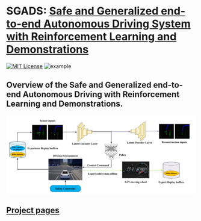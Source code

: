 
SGADS: [Safe and Generalized end-to-end Autonomous Driving System with Reinforcement Learning and Demonstrations](https://arxiv.org/abs/2401.11792)
======

[![MIT License](https://img.shields.io/badge/license-MIT-blue.svg)](LICENSE.md) ![example](https://img.shields.io/badge/Logitech-G29-yellow.svg)
 
##  Overview of the Safe and Generalized end-to-end Autonomous Driving with Reinforcement Learning and Demonstrations. 
![images](framework.png)

## [Project pages](https://sites.google.com/view/sgads-proj/sgads)

